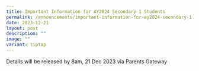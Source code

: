 ```yaml
---
title: Important Information for AY2024 Secondary 1 Students
permalink: /announcements/important-information-for-ay2024-secondary-1-students/
date: 2023-12-21
layout: post
description: ""
image: ""
variant: tiptap
---
```

<p>Details will be released by&nbsp;8am, 21 Dec 2023 via Parents Gateway</p>